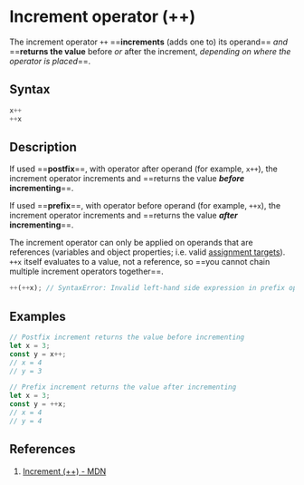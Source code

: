 # Increment operator (++)

The increment operator `++` ==**increments** (adds one to) its operand== _and_ ==**returns the value** before _or_ after the increment, _depending on where the operator is placed_==.

## Syntax

```js
x++
++x
```

## Description

If used ==**postfix**==, with operator after operand (for example, `x++`), the increment operator increments and ==returns the value **_before_ incrementing**==.

If used ==**prefix**==, with operator before operand (for example, `++x`), the increment operator increments and ==returns the value **_after_ incrementing**==.

The increment operator can only be applied on operands that are references (variables and object properties; i.e. valid [assignment targets](https://developer.mozilla.org/en-US/docs/Web/JavaScript/Reference/Operators/Assignment)). `++x` itself evaluates to a value, not a reference, so ==you cannot chain multiple increment operators together==.

```js
++(++x); // SyntaxError: Invalid left-hand side expression in prefix operation
```

## Examples

```js
// Postfix increment returns the value before incrementing
let x = 3;
const y = x++;
// x = 4
// y = 3

// Prefix increment returns the value after incrementing
let x = 3;
const y = ++x;
// x = 4
// y = 4
```

## References

1. [Increment (++) - MDN](https://developer.mozilla.org/en-US/docs/Web/JavaScript/Reference/Operators/Increment)